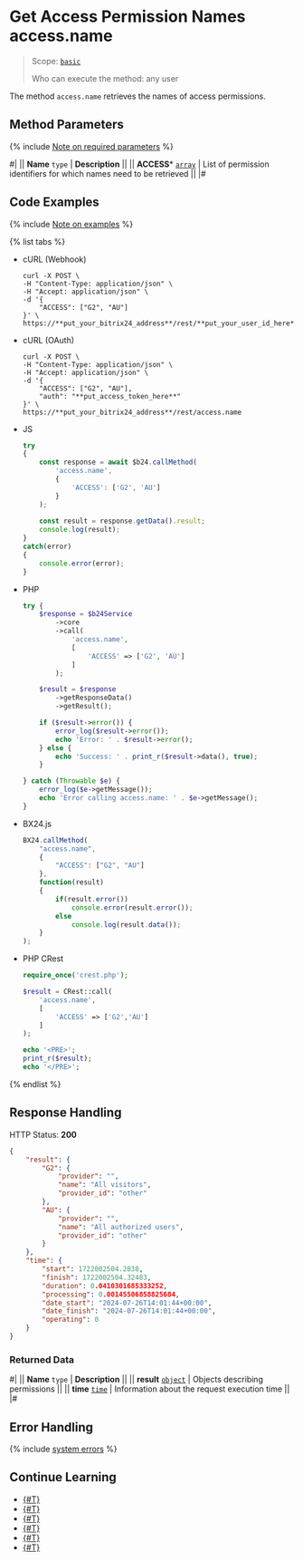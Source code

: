 # Get Access Permission Names access.name

> Scope: [`basic`](../../scopes/permissions.md)
>
> Who can execute the method: any user

The method `access.name` retrieves the names of access permissions.

## Method Parameters

{% include [Note on required parameters](../../../_includes/required.md) %}

#|
|| **Name**
`type` | **Description** ||
|| **ACCESS***
[`array`](../../data-types.md) | List of permission identifiers for which names need to be retrieved ||
|#

## Code Examples

{% include [Note on examples](../../../_includes/examples.md) %}

{% list tabs %}

- cURL (Webhook)

    ```curl
    curl -X POST \
    -H "Content-Type: application/json" \
    -H "Accept: application/json" \
    -d '{
        "ACCESS": ["G2", "AU"]
    }' \
    https://**put_your_bitrix24_address**/rest/**put_your_user_id_here**/**put_your_webhook_here**/access.name
    ```

- cURL (OAuth)

    ```curl
    curl -X POST \
    -H "Content-Type: application/json" \
    -H "Accept: application/json" \
    -d '{
        "ACCESS": ["G2", "AU"],
        "auth": "**put_access_token_here**"
    }' \
    https://**put_your_bitrix24_address**/rest/access.name
    ```

- JS

    ```js
    try
    {
    	const response = await $b24.callMethod(
    		'access.name',
    		{
    			'ACCESS': ['G2', 'AU']
    		}
    	);
    	
    	const result = response.getData().result;
    	console.log(result);
    }
    catch(error)
    {
    	console.error(error);
    }
    ```

- PHP

    ```php
    try {
        $response = $b24Service
            ->core
            ->call(
                'access.name',
                [
                    'ACCESS' => ['G2', 'AU']
                ]
            );
    
        $result = $response
            ->getResponseData()
            ->getResult();
    
        if ($result->error()) {
            error_log($result->error());
            echo 'Error: ' . $result->error();
        } else {
            echo 'Success: ' . print_r($result->data(), true);
        }
    
    } catch (Throwable $e) {
        error_log($e->getMessage());
        echo 'Error calling access.name: ' . $e->getMessage();
    }
    ```

- BX24.js

    ```js
    BX24.callMethod(
        "access.name",
        {
            "ACCESS": ["G2", "AU"]
        },
        function(result)
        {
            if(result.error())
                console.error(result.error());
            else
                console.log(result.data());
        }
    );
    ```

- PHP CRest

    ```php
    require_once('crest.php');

    $result = CRest::call(
        'access.name',
        [
            'ACCESS' => ['G2','AU']
        ]
    );

    echo '<PRE>';
    print_r($result);
    echo '</PRE>';
    ```

{% endlist %}

## Response Handling

HTTP Status: **200**

```json
{
    "result": {
        "G2": {
            "provider": "",
            "name": "All visitors",
            "provider_id": "other"
        },
        "AU": {
            "provider": "",
            "name": "All authorized users",
            "provider_id": "other"
        }
    },
    "time": {
        "start": 1722002504.2838,
        "finish": 1722002504.32483,
        "duration": 0.0410301685333252,
        "processing": 0.00145506858825684,
        "date_start": "2024-07-26T14:01:44+00:00",
        "date_finish": "2024-07-26T14:01:44+00:00",
        "operating": 0
    }
}
```

### Returned Data

#|
|| **Name**
`type` | **Description** ||
|| **result**
[`object`](../../data-types.md) | Objects describing permissions ||
|| **time**
[`time`](../../data-types.md) | Information about the request execution time ||
|#

## Error Handling

{% include [system errors](../../../_includes/system-errors.md) %}

## Continue Learning

- [{#T}](./method-get.md)
- [{#T}](./scope.md)
- [{#T}](./app-info.md)
- [{#T}](./feature-get.md)
- [{#T}](./server-time.md)
- [{#T}](./methods.md)